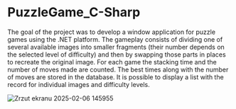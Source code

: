 # PuzzleGame_C-Sharp

The goal of the project was to develop a window application for puzzle games using the .NET platform. The gameplay consists of dividing one of several available images into smaller fragments (their number depends on the selected level of difficulty) and then by swapping those parts in places to recreate the original image. For each game the stacking time and the number of moves made are counted. The best times along with the number of 
moves are stored in the database. It is possible to display a list with the record for individual images and difficulty levels.

![Zrzut ekranu 2025-02-06 145955](https://github.com/user-attachments/assets/f0074e55-8c46-46f6-8f57-23fdcfda6b79)
